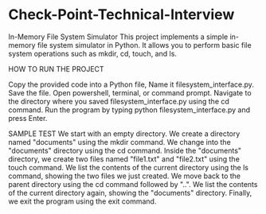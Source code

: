 # Check-Point-Technical-Interview

In-Memory File System Simulator
This project implements a simple in-memory file system simulator in Python. It allows you to perform basic file system operations such as mkdir, cd, touch, and ls.

HOW TO RUN THE PROJECT

Copy the provided code into a Python file, Name it filesystem_interface.py.
Save the file.
Open powershell, terminal, or command prompt.
Navigate to the directory where you saved filesystem_interface.py using the cd command.
Run the program by typing python filesystem_interface.py and press Enter.


SAMPLE TEST
We start with an empty directory.
We create a directory named "documents" using the mkdir command.
We change into the "documents" directory using the cd command.
Inside the "documents" directory, we create two files named "file1.txt" and "file2.txt" using the touch command.
We list the contents of the current directory using the ls command, showing the two files we just created.
We move back to the parent directory using the cd command followed by "..".
We list the contents of the current directory again, showing the "documents" directory.
Finally, we exit the program using the exit command.
